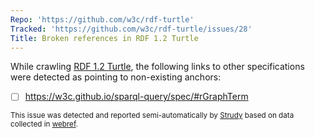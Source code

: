 ```yaml
---
Repo: 'https://github.com/w3c/rdf-turtle'
Tracked: 'https://github.com/w3c/rdf-turtle/issues/28'
Title: Broken references in RDF 1.2 Turtle
---
```


While crawling [RDF 1.2 Turtle](https://w3c.github.io/rdf-turtle/spec/), the following links to other specifications were detected as pointing to non-existing anchors:
* [ ] https://w3c.github.io/sparql-query/spec/#rGraphTerm

<sub>This issue was detected and reported semi-automatically by [Strudy](https://github.com/w3c/strudy/) based on data collected in [webref](https://github.com/w3c/webref/).</sub>
